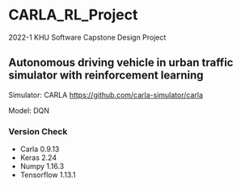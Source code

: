 # CARLA_RL_Project

2022-1 KHU Software Capstone Design Project
## Autonomous driving vehicle in urban traffic simulator with reinforcement learning

Simulator: CARLA
https://github.com/carla-simulator/carla


Model: DQN

### Version Check
- Carla 0.9.13
- Keras 2.24
- Numpy 1.16.3
- Tensorflow 1.13.1
